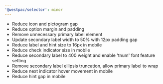 ```yaml
---
'@westpac/selector': minor
---
```


- Reduce icon and pictogram gap
- Reduce option margin and padding
- Remove unnecessary primary label element
- Update secondary label width to 50% with 12px padding gap
- Reduce label and hint size to 16px in mobile
- Reduce check indicator size in mobile
- Reduce secondary label to 400 weight and enable 'tnum' font feature setting
- Remove secondary label ellipsis truncation, allow primary label to wrap
- Reduce next indicator hover movement in mobile
- Reduce hint gap in mobile
